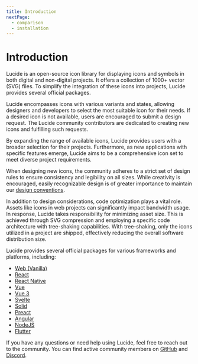 ```yaml
---
title: Introduction
nextPage:
  - comparison
  - installation
---
```


# Introduction

Lucide is an open-source icon library for displaying icons and symbols in both digital and non-digital projects. It offers a collection of 1000+ vector (SVG) files. To simplify the integration of these icons into projects, Lucide provides several official packages.

Lucide encompasses icons with various variants and states, allowing designers and developers to select the most suitable icon for their needs. If a desired icon is not available, users are encouraged to submit a design request. The Lucide community contributors are dedicated to creating new icons and fulfilling such requests.

By expanding the range of available icons, Lucide provides users with a broader selection for their projects. Furthermore, as new applications with specific features emerge, Lucide aims to be a comprehensive icon set to meet diverse project requirements.

When designing new icons, the community adheres to a strict set of design rules to ensure consistency and legibility on all sizes. While creativity is encouraged, easily recognizable design is of greater importance to maintain our [design conventions](https://lucide.dev/docs/icon-design-guide).

In addition to design considerations, code optimization plays a vital role. Assets like icons in web projects can significantly impact bandwidth usage. In response, Lucide takes responsibility for minimizing asset size. This is achieved through SVG compression and employing a specific code architecture with tree-shaking capabilities. With tree-shaking, only the icons utilized in a project are shipped, effectively reducing the overall software distribution size.

Lucide provides several official packages for various frameworks and platforms, including:
- [Web (Vanilla)](https://lucide.dev/docs/lucide)
- [React](https://lucide.dev/docs/lucide-react)
- [React Native](https://lucide.dev/docs/lucide-react-native)
- [Vue](https://lucide.dev/docs/lucide-vue)
- [Vue 3](https://lucide.dev/docs/lucide-vue-next)
- [Svelte](https://lucide.dev/docs/lucide-svelte)
- [Solid](https://lucide.dev/docs/lucide-solid)
- [Preact](https://lucide.dev/docs/lucide-preact)
- [Angular](https://lucide.dev/docs/lucide-angular)
- [NodeJS](https://lucide.dev/docs/lucide-static#nodejs)
- [Flutter](https://lucide.dev/docs/lucide-flutter)

If you have any questions or need help using Lucide, feel free to reach out to the community. You can find active community members on [GitHub](https://github.com/lucide-icons/lucide) and [Discord](https://discord.gg/EH6nSts).


